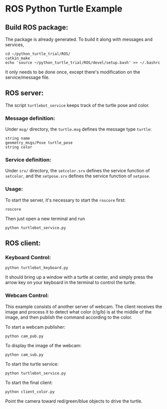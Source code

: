 # ROS Python Turtle Example
## Build ROS package:
The package is already generated. To build it along with messages and services, 
```
cd ~/python_turtle_trial/ROS/
catkin_make
echo 'source ~/python_turtle_trial/ROS/devel/setup.bash' >> ~/.bashrc 
```
It only needs to be done once, except there's modification on the service/message file.

## ROS server:
The script `turtlebot_service` keeps track of the turtle pose and color.
### Message definition:
Under `msg/` directory, the `turtle.msg` defines the message type `turtle`:
```
string name
geometry_msgs/Pose turtle_pose
string color
```
### Service definition:
Under `srv/` directory, the `setcolor.srv` defines the service function of `setcolor`, and the `setpose.srv` defines the service function of `setpose`.

### Usage:
To start the server, it's necessary to start the `roscore` first:
```
roscore
```
Then just open a new terminal and run 
```
python turtlebot_service.py
```

## ROS client:
### Keyboard Control:
```
python turtlebot_keyboard.py
```
It should bring up a window with a turtle at center, and simply press the arrow key on your keyboard in the terminal to control the turtle.

### Webcam Control:
This example consists of another server of webcam. The client receives the image and process it to detect what color (r/g/b) is at the middle of the image, and then publish the command according to the color.

To start a webcam publisher:
```
python cam_pub.py
```
To display the image of the webcam:
```
python cam_sub.py
```
To start the turtle service:
```
python turtlebot_service.py
```
To start the final client:
```
python client_color.py
```
Point the camera toward red/green/blue objects to drive the turtle.
